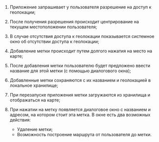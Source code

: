 1. Приложение запрашивает у пользователя разрешение на доступ к геолокации;

2. После получения разрешения происходит центрирование на текущем местоположении пользователя;

3. В случае отсутствия доступа к геолокации показывается системное окно об отсутствии доступа к геолокации;

4. Добавление метки происходит путем долгого нажатия на место на карте;

5. После добавления метки пользователю будет предложено ввести название для этой метки (с помощью диалогового окна);

6. Добавленные метки сохраняются с их названием и геолокацией в локальное хранилище;

7. При перезапуске приложения метки загружаются из хранилища и отображаться на карте;

8. При нажатии на метку появляется диалоговое окно с названием и адресом, на котором стоит эта метка. В окне есть два возможных действия:
     - Удаление метки;
     - Возможность построение маршрута от пользователя до метки.
